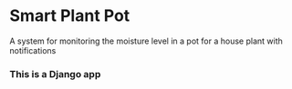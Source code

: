 # Smart Plant Pot
A system for monitoring the moisture level in a pot for a house plant with notifications
### This is a Django app
